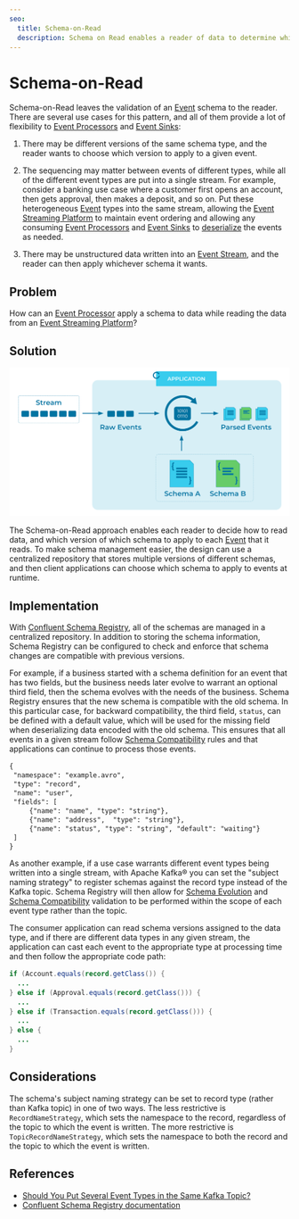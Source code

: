 ```yaml
---
seo:
  title: Schema-on-Read
  description: Schema on Read enables a reader of data to determine which schema to apply to processed data.
---
```


# Schema-on-Read
Schema-on-Read leaves the validation of an [Event](../event/event.md) schema to the reader.
There are several use cases for this pattern, and all of them provide a lot of flexibility to [Event Processors](../event-processing/event-processor.md) and [Event Sinks](../event-sink/event-sink.md):

1. There may be different versions of the same schema type, and the reader wants to choose which version to apply to a given event.

2. The sequencing may matter between events of different types, while all of the different event types are put into a single stream.  For example, consider a banking use case where a customer first opens an account, then gets approval, then makes a deposit, and so on. Put these heterogeneous [Event](../event/event.md) types into the same stream, allowing the [Event Streaming Platform](../event-stream/event-streaming-platform.md) to maintain event ordering and allowing any consuming [Event Processors](../event-processing/event-processor.md) and [Event Sinks](../event-sink/event-sink.md) to [deserialize](../event/event-deserializer.md) the events as needed.

3. There may be unstructured data written into an [Event Stream](../event-stream/event-stream.md), and the reader can then apply whichever schema it wants.

## Problem
How can an [Event Processor](../event-processing/event-processor.md) apply a schema to data while reading the data from an [Event Streaming Platform](../event-stream/event-streaming-platform.md)?

## Solution
![schema-on-read](../img/schema-on-read.svg)

The Schema-on-Read approach enables each reader to decide how to read data, and which version of which schema to apply to each [Event](../event/event.md) that it reads.
To make schema management easier, the design can use a centralized repository that stores multiple versions of different schemas, and then client applications can choose which schema to apply to events at runtime.

## Implementation
With [Confluent Schema Registry](https://docs.confluent.io/cloud/current/cp-component/schema-reg-cloud-config.html), all of the schemas are managed in a centralized repository.
In addition to storing the schema information, Schema Registry can be configured to check and enforce that schema changes are compatible with previous versions.

For example, if a business started with a schema definition for an event that has two fields, but the business needs later evolve to warrant an optional third field, then the schema evolves with the needs of the business.
Schema Registry ensures that the new schema is compatible with the old schema.
In this particular case, for backward compatibility, the third field, `status`, can be defined with a default value, which will be used for the missing field when deserializing data encoded with the old schema.
This ensures that all events in a given stream follow [Schema Compatibility](../event-stream/schema-compatibility.md) rules and that applications can continue to process those events.

```
{
 "namespace": "example.avro",
 "type": "record",
 "name": "user",
 "fields": [
     {"name": "name", "type": "string"},
     {"name": "address",  "type": "string"},
     {"name": "status", "type": "string", "default": "waiting"}
 ]
}
```

As another example, if a use case warrants different event types being written into a single stream, with Apache Kafka® you can set the "subject naming strategy" to register schemas against the record type instead of the Kafka topic.
Schema Registry will then allow for [Schema Evolution](../event-stream/schema-evolution.md) and [Schema Compatibility](../event-stream/schema-compatibility.md) validation to be performed within the scope of each event type rather than the topic.

The consumer application can read schema versions assigned to the data type, and if there are different data types in any given stream, the application can cast each event to the appropriate type at processing time and then follow the appropriate code path:

```java
if (Account.equals(record.getClass()) {
  ...
} else if (Approval.equals(record.getClass())) {
  ...
} else if (Transaction.equals(record.getClass())) {
  ...
} else {
  ...
}
```

## Considerations
The schema's subject naming strategy can be set to record type (rather than Kafka topic) in one of two ways.
The less restrictive is `RecordNameStrategy`, which sets the namespace to the record, regardless of the topic to which the event is written.
The more restrictive is `TopicRecordNameStrategy`, which sets the namespace to both the record and the topic to which the event is written.

## References
* [Should You Put Several Event Types in the Same Kafka Topic?](https://www.confluent.io/blog/put-several-event-types-kafka-topic/)
* [Confluent Schema Registry documentation](https://docs.confluent.io/cloud/current/cp-component/schema-reg-cloud-config.html)
